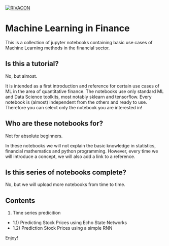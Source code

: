 [![RIVACON](https://img.shields.io/badge/powered%20by-RIVACON-lightgrey.svg)](https://www.rivacon.com/en/)

# Machine Learning in Finance

This is a collection of jupyter notebooks containing basic use cases of Machine Learning methods in the financial sector.


## Is this a tutorial?

No, but almost.

It is intended as a first introduction and reference for certain use cases of ML in the area of quantitative finance. The notebooks use only standard ML and Data Science toolkits, most notably sklearn and tensorflow.
Every notebook is (almost) independent from the others and ready to use. Therefore you can select only the notebook you are interested in!

## Who are these notebooks for?

Not for absolute beginners.

In these notebooks we will not explain the basic knowledge in statistics, financial mathematics and python programming.
However, every time we will introduce a concept, we will also add a link to a reference. 


## Is this series of notebooks complete?

No, but we will upload more notebooks from time to time.

## Contents

1) Time series predicition 

- 1.1) Predicting Stock Prices using Echo State Networks
- 1.2) Prediction Stock Prices using a simple RNN


Enjoy!
